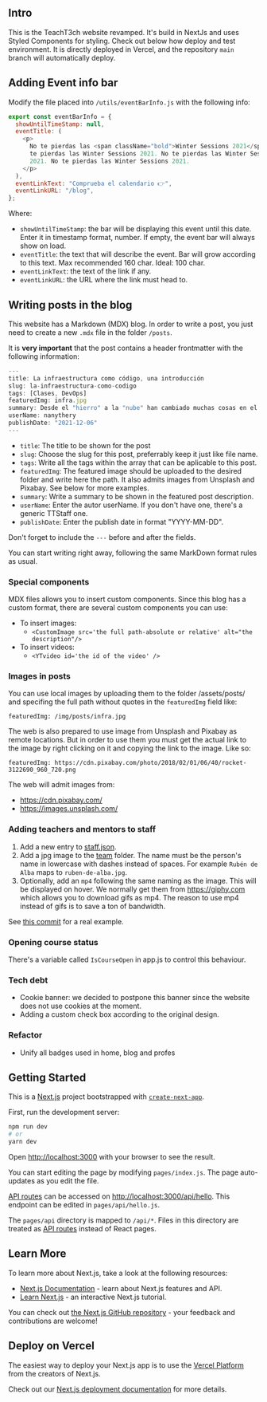 ## Intro

This is the TeachT3ch website revamped. It's build in NextJs and uses Styled Components for styling. Check out below how deploy and test environment.
It is directly deployed in Vercel, and the repository `main` branch will automatically deploy.

## Adding Event info bar

Modify the file placed into `/utils/eventBarInfo.js` with the following info:

```js
export const eventBarInfo = {
  showUntilTimeStamp: null,
  eventTitle: (
    <p>
      No te pierdas las <span className="bold">Winter Sessions 2021</span>. No
      te pierdas las Winter Sessions 2021. No te pierdas las Winter Sessions
      2021. No te pierdas las Winter Sessions 2021.
    </p>
  ),
  eventLinkText: "Comprueba el calendario 👉",
  eventLinkURL: "/blog",
};
```

Where:

- `showUntilTimeStamp`: the bar will be displaying this event until this date. Enter it in timestamp format, number. If empty, the event bar will always show on load.
- `eventTitle`: the text that will describe the event. Bar will grow according to this text. Max recommended 160 char. Ideal: 100 char.
- `eventLinkText`: the text of the link if any.
- `eventLinkURL`: the URL where the link must head to.

## Writing posts in the blog

This website has a Markdown (MDX) blog. In order to write a post, you just need to create a new `.mdx` file in the folder `/posts`.

It is **very important** that the post contains a header frontmatter with the following information:

```js
---
title: La infraestructura como código, una introducción
slug: la-infraestructura-como-codigo
tags: [Clases, DevOps]
featuredImg: infra.jpg
summary: Desde el "hierro" a la "nube" han cambiado muchas cosas en el mundo de la Infraestructura y el Devops. En las últimas Winter Sessions, el profe Nacho nos ha contado cómo ha sido esta evolución y cómo se hace actualmente.
userName: nanythery
publishDate: "2021-12-06"
---

```

- `title`: The title to be shown for the post
- `slug`: Choose the slug for this post, preferrably keep it just like file name.
- `tags`: Write all the tags within the array that can be aplicable to this post.
- `featuredImg`: The featured image should be uploaded to the desired folder and write here the path. It also admits images from Unsplash and Pixabay. See below for more examples.
- `summary`: Write a summary to be shown in the featured post description.
- `userName`: Enter the autor userName. If you don't have one, there's a generic TTStaff one.
- `publishDate`: Enter the publish date in format "YYYY-MM-DD".

Don't forget to include the `---` before and after the fields.

You can start writing right away, following the same MarkDown format rules as usual.

### Special components

MDX files allows you to insert custom components. Since this blog has a custom format, there are several custom components you can use:

- To insert images:
  - `<CustomImage src='the full path-absolute or relative' alt="the description"/>`
- To insert videos:
  - `<YTvideo id='the id of the video' />`

### Images in posts

You can use local images by uploading them to the folder /assets/posts/ and specifing the full path without quotes in the `featuredImg` field like:

`featuredImg: /img/posts/infra.jpg`

The web is also prepared to use image from Unsplash and Pixabay as remote locations. But in order to use them you must get the actual link to the image by right clicking on it and copying the link to the image. Like so:

`featuredImg: https://cdn.pixabay.com/photo/2018/02/01/06/40/rocket-3122690_960_720.png`

The web will admit images from:

- https://cdn.pixabay.com/
- https://images.unsplash.com/

### Adding teachers and mentors to staff

1. Add a new entry to [staff.json](utils/staff.json).
2. Add a jpg image to the [team](public/img/team) folder. The name must be the person's name in lowercase with dashes instead of spaces. For example `Rubén de Alba` maps to `ruben-de-alba.jpg`.
3. Optionally, add an `mp4` following the same naming as the image. This will be displayed on hover. We normally get them from https://giphy.com which allows you to download gifs as mp4. The reason to use mp4 instead of gifs is to save a ton of bandwidth.

See [this commit](https://github.com/NanyThery/tt-web-react/commit/9b6b35b6245ed7e66c3fd78622836956605217f5) for a real example.

### Opening course status

There's a variable called `IsCourseOpen` in app.js to control this behaviour. 

### Tech debt

- Cookie banner: we decided to postpone this banner since the website does not use cookies at the moment.
- Adding a custom check box according to the original design.

### Refactor

- Unify all badges used in home, blog and profes

## Getting Started

This is a [Next.js](https://nextjs.org/) project bootstrapped with [`create-next-app`](https://github.com/vercel/next.js/tree/canary/packages/create-next-app).

First, run the development server:

```bash
npm run dev
# or
yarn dev
```

Open [http://localhost:3000](http://localhost:3000) with your browser to see the result.

You can start editing the page by modifying `pages/index.js`. The page auto-updates as you edit the file.

[API routes](https://nextjs.org/docs/api-routes/introduction) can be accessed on [http://localhost:3000/api/hello](http://localhost:3000/api/hello). This endpoint can be edited in `pages/api/hello.js`.

The `pages/api` directory is mapped to `/api/*`. Files in this directory are treated as [API routes](https://nextjs.org/docs/api-routes/introduction) instead of React pages.

## Learn More

To learn more about Next.js, take a look at the following resources:

- [Next.js Documentation](https://nextjs.org/docs) - learn about Next.js features and API.
- [Learn Next.js](https://nextjs.org/learn) - an interactive Next.js tutorial.

You can check out [the Next.js GitHub repository](https://github.com/vercel/next.js/) - your feedback and contributions are welcome!

## Deploy on Vercel

The easiest way to deploy your Next.js app is to use the [Vercel Platform](https://vercel.com/new?utm_medium=default-template&filter=next.js&utm_source=create-next-app&utm_campaign=create-next-app-readme) from the creators of Next.js.

Check out our [Next.js deployment documentation](https://nextjs.org/docs/deployment) for more details.
